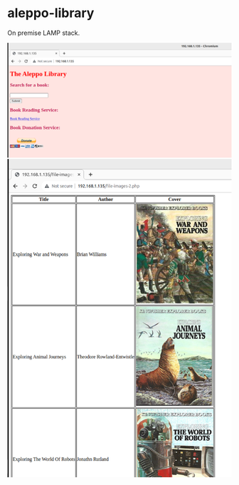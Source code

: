 # aleppo-library
On premise LAMP stack.

![image info](./product-image-1.png)
![image info](./product-image-2.png)